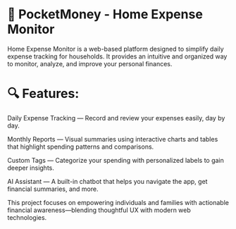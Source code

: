 # 💸 PocketMoney - Home Expense Monitor
Home Expense Monitor is a web-based platform designed to simplify daily expense tracking for households. It provides an intuitive and organized way to monitor, analyze, and improve your personal finances.

# 🔍 Features:
Daily Expense Tracking — Record and review your expenses easily, day by day.

Monthly Reports — Visual summaries using interactive charts and tables that highlight spending patterns and comparisons.

Custom Tags — Categorize your spending with personalized labels to gain deeper insights.

AI Assistant — A built-in chatbot that helps you navigate the app, get financial summaries, and more.

This project focuses on empowering individuals and families with actionable financial awareness—blending thoughtful UX with modern web technologies.
